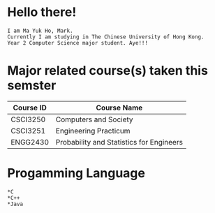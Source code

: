 # Hello there!
	I am Ma Yuk Ho, Mark. 
	Currently I am studying in The Chinese University of Hong Kong.
	Year 2 Computer Science major student. Aye!!!
	
# Major related course(s) taken this semster
|Course ID | Course Name |
|--- |---|
|CSCI3250 |Computers and Society |
|CSCI3251 |Engineering Practicum |
|ENGG2430 |Probability and Statistics for Engineers|
	
# Progamming Language
	*C
	*C++
	*Java